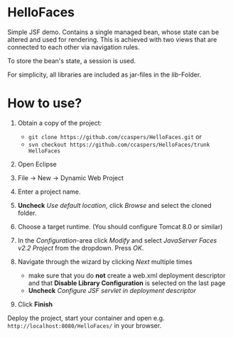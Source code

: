 # HelloFaces

Simple JSF demo. Contains a single managed bean, whose state can be altered and used for 
rendering. This is achieved with two views that are connected to each other via navigation rules.

To store the bean's state, a session is used.

For simplicity, all libraries are included as jar-files in the *lib*-Folder.


# How to use?

1. Obtain a copy of the project:
   - `git clone https://github.com/ccaspers/HelloFaces.git` or
   - `svn checkout https://github.com/ccaspers/HelloFaces/trunk HelloFaces`
2. Open Eclipse
3. File -> New -> Dynamic Web Project
4. Enter a project name.
5. **Uncheck** *Use default location*, click *Browse* and select the cloned folder.
6. Choose a target runtime. (You should configure Tomcat 8.0 or similar)
7. In the *Configuration*-area click *Modify* and select *JavaServer Faces v2.2 Project* from the 
dropdown. Press *OK*.
9. Navigate through the wizard by clicking *Next* multiple times
   - make sure that you do **not** create a web.xml deployment descriptor 
     and that **Disable Library Configuration** is selected on the last page
   - **Uncheck** *Configure JSF servlet in deployment descriptor*

12. Click **Finish**

Deploy the project, start your container and open e.g. 
`http://localhost:8080/HelloFaces/` in your browser.

